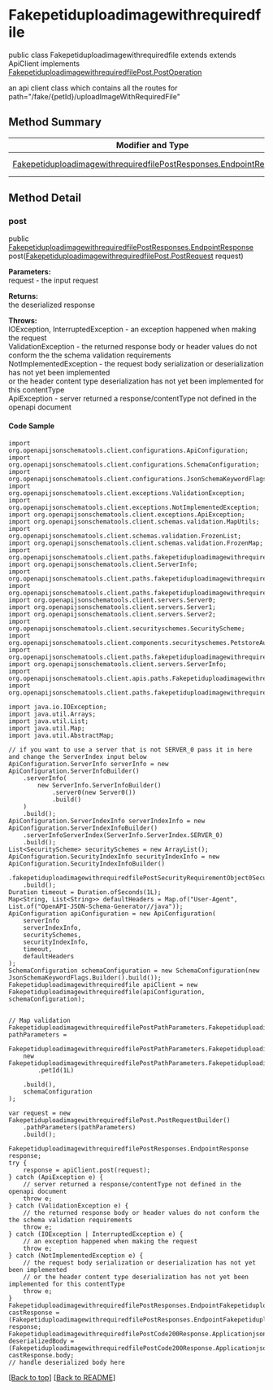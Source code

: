 # Fakepetiduploadimagewithrequiredfile

public class Fakepetiduploadimagewithrequiredfile extends extends ApiClient implements
[FakepetiduploadimagewithrequiredfilePost.PostOperation](../../paths/fakepetiduploadimagewithrequiredfile/FakepetiduploadimagewithrequiredfilePost.md#postoperation)

an api client class which contains all the routes for path="/fake/{petId}/uploadImageWithRequiredFile"

## Method Summary
| Modifier and Type | Method and Description |
| ----------------- | ---------------------- |
| [FakepetiduploadimagewithrequiredfilePostResponses.EndpointResponse](../../paths/fakepetiduploadimagewithrequiredfile/post/FakepetiduploadimagewithrequiredfilePostResponses.md#endpointresponse) | [post](#post)([FakepetiduploadimagewithrequiredfilePost.PostRequest](../../paths/fakepetiduploadimagewithrequiredfile/FakepetiduploadimagewithrequiredfilePost.md#postrequest) request)<br> |

## Method Detail

### post
public [FakepetiduploadimagewithrequiredfilePostResponses.EndpointResponse](../../paths/fakepetiduploadimagewithrequiredfile/post/FakepetiduploadimagewithrequiredfilePostResponses.md#endpointresponse) post([FakepetiduploadimagewithrequiredfilePost.PostRequest](../../paths/fakepetiduploadimagewithrequiredfile/FakepetiduploadimagewithrequiredfilePost.md#postrequest) request)



**Parameters:**<br>
request - the input request

**Returns:**<br>
the deserialized response

**Throws:**<br>
IOException, InterruptedException - an exception happened when making the request<br>
ValidationException - the returned response body or header values do not conform the the schema validation requirements<br>
NotImplementedException - the request body serialization or deserialization has not yet been implemented<br>
                          or the header content type deserialization has not yet been implemented for this contentType<br>
ApiException - server returned a response/contentType not defined in the openapi document<br>

#### Code Sample
```
import org.openapijsonschematools.client.configurations.ApiConfiguration;
import org.openapijsonschematools.client.configurations.SchemaConfiguration;
import org.openapijsonschematools.client.configurations.JsonSchemaKeywordFlags;
import org.openapijsonschematools.client.exceptions.ValidationException;
import org.openapijsonschematools.client.exceptions.NotImplementedException;
import org.openapijsonschematools.client.exceptions.ApiException;
import org.openapijsonschematools.client.schemas.validation.MapUtils;
import org.openapijsonschematools.client.schemas.validation.FrozenList;
import org.openapijsonschematools.client.schemas.validation.FrozenMap;
import org.openapijsonschematools.client.paths.fakepetiduploadimagewithrequiredfile.post.FakepetiduploadimagewithrequiredfilePostRequestBody;
import org.openapijsonschematools.client.ServerInfo;
import org.openapijsonschematools.client.paths.fakepetiduploadimagewithrequiredfile.post.FakepetiduploadimagewithrequiredfilePostSecurityInfo;
import org.openapijsonschematools.client.paths.fakepetiduploadimagewithrequiredfile.post.FakepetiduploadimagewithrequiredfilePostPathParameters;
import org.openapijsonschematools.client.servers.Server0;
import org.openapijsonschematools.client.servers.Server1;
import org.openapijsonschematools.client.servers.Server2;
import org.openapijsonschematools.client.securityschemes.SecurityScheme;
import org.openapijsonschematools.client.components.securityschemes.PetstoreAuth;
import org.openapijsonschematools.client.paths.fakepetiduploadimagewithrequiredfile.post.responses.FakepetiduploadimagewithrequiredfilePostCode200Response;
import org.openapijsonschematools.client.servers.ServerInfo;
import org.openapijsonschematools.client.apis.paths.Fakepetiduploadimagewithrequiredfile;
import org.openapijsonschematools.client.paths.fakepetiduploadimagewithrequiredfile.post.FakepetiduploadimagewithrequiredfilePostResponses;

import java.io.IOException;
import java.util.Arrays;
import java.util.List;
import java.util.Map;
import java.util.AbstractMap;

// if you want to use a server that is not SERVER_0 pass it in here and change the ServerIndex input below
ApiConfiguration.ServerInfo serverInfo = new ApiConfiguration.ServerInfoBuilder()
    .serverInfo(
        new ServerInfo.ServerInfoBuilder()
            .server0(new Server0())
            .build()
    )
    .build();
ApiConfiguration.ServerIndexInfo serverIndexInfo = new ApiConfiguration.ServerIndexInfoBuilder()
    .serverInfoServerIndex(ServerInfo.ServerIndex.SERVER_0)
    .build();
List<SecurityScheme> securitySchemes = new ArrayList();
ApiConfiguration.SecurityIndexInfo securityIndexInfo = new ApiConfiguration.SecurityIndexInfoBuilder()
    .fakepetiduploadimagewithrequiredfilePostSecurityRequirementObject0SecurityIndex(FakepetiduploadimagewithrequiredfilePostSecurityRequirementObject0.SecurityIndex.SECURITY_0)
    .build();
Duration timeout = Duration.ofSeconds(1L);
Map<String, List<String>> defaultHeaders = Map.of("User-Agent", List.of("OpenAPI-JSON-Schema-Generator//java"));
ApiConfiguration apiConfiguration = new ApiConfiguration(
    serverInfo
    serverIndexInfo,
    securitySchemes,
    securityIndexInfo,
    timeout,
    defaultHeaders
);
SchemaConfiguration schemaConfiguration = new SchemaConfiguration(new JsonSchemaKeywordFlags.Builder().build());
Fakepetiduploadimagewithrequiredfile apiClient = new Fakepetiduploadimagewithrequiredfile(apiConfiguration, schemaConfiguration);


// Map validation
FakepetiduploadimagewithrequiredfilePostPathParameters.FakepetiduploadimagewithrequiredfilePostPathParametersMap pathParameters =
    FakepetiduploadimagewithrequiredfilePostPathParameters.FakepetiduploadimagewithrequiredfilePostPathParameters1.validate(
    new FakepetiduploadimagewithrequiredfilePostPathParameters.FakepetiduploadimagewithrequiredfilePostPathParametersMapBuilder()
        .petId(1L)

    .build(),
    schemaConfiguration
);

var request = new FakepetiduploadimagewithrequiredfilePost.PostRequestBuilder()
    .pathParameters(pathParameters)
    .build();

FakepetiduploadimagewithrequiredfilePostResponses.EndpointResponse response;
try {
    response = apiClient.post(request);
} catch (ApiException e) {
    // server returned a response/contentType not defined in the openapi document
    throw e;
} catch (ValidationException e) {
    // the returned response body or header values do not conform the the schema validation requirements
    throw e;
} catch (IOException | InterruptedException e) {
    // an exception happened when making the request
    throw e;
} catch (NotImplementedException e) {
    // the request body serialization or deserialization has not yet been implemented
    // or the header content type deserialization has not yet been implemented for this contentType
    throw e;
}
FakepetiduploadimagewithrequiredfilePostResponses.EndpointFakepetiduploadimagewithrequiredfilePostCode200Response castResponse = (FakepetiduploadimagewithrequiredfilePostResponses.EndpointFakepetiduploadimagewithrequiredfilePostCode200Response) response;
FakepetiduploadimagewithrequiredfilePostCode200Response.ApplicationjsonResponseBody deserializedBody = (FakepetiduploadimagewithrequiredfilePostCode200Response.ApplicationjsonResponseBody) castResponse.body;
// handle deserialized body here
```
[[Back to top]](#top) [[Back to README]](../../../README.md)
